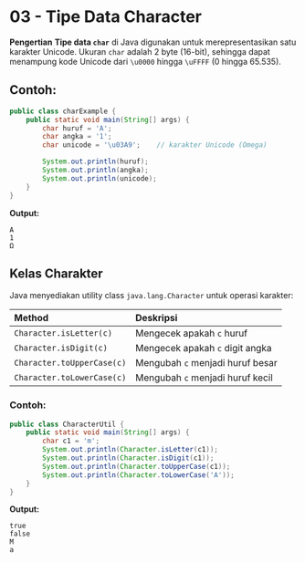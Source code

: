 # 03 - Tipe Data Character

**Pengertian**
**Tipe data `char`** di Java digunakan untuk merepresentasikan satu karakter Unicode. Ukuran `char` adalah 2 byte (16-bit), sehingga dapat menampung kode Unicode dari `\u0000` hingga `\uFFFF` (0 hingga 65.535).

## Contoh:

```java
public class charExample {
    public static void main(String[] args) {
        char huruf = 'A';            
        char angka = '1';            
        char unicode = '\u03A9';    // karakter Unicode (Omega)

        System.out.println(huruf);
        System.out.println(angka);
        System.out.println(unicode);
    }
}
```

**Output:**

```
A
1
Ω
```

## **Kelas Charakter**

Java menyediakan utility class `java.lang.Character` untuk operasi karakter:

| Method                     | Deskripsi                        |
| :------------------------- | :------------------------------- |
| `Character.isLetter(c)`    | Mengecek apakah `c` huruf        |
| `Character.isDigit(c)`     | Mengecek apakah `c` digit angka  |
| `Character.toUpperCase(c)` | Mengubah `c` menjadi huruf besar |
| `Character.toLowerCase(c)` | Mengubah `c` menjadi huruf kecil |

### **Contoh:**

```java
public class CharacterUtil {
    public static void main(String[] args) {
        char c1 = 'm';
        System.out.println(Character.isLetter(c1));
        System.out.println(Character.isDigit(c1));
        System.out.println(Character.toUpperCase(c1));
        System.out.println(Character.toLowerCase('A'));
    }
}
```

**Output:**

```
true
false
M
a
```
